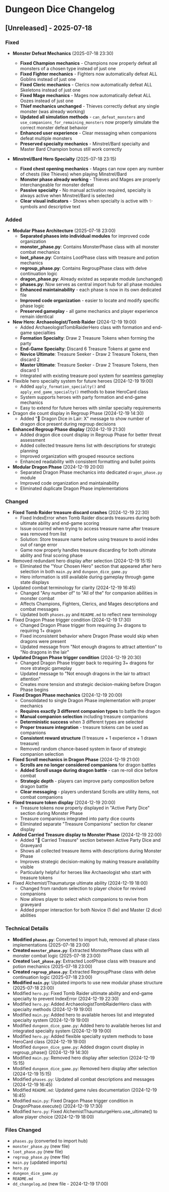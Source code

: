 # Dungeon Dice Changelog

## [Unreleased] - 2025-07-18

### Fixed
- **Monster Defeat Mechanics** (2025-07-18 23:30)
  - **Fixed Champion mechanics** - Champions now properly defeat all monsters of a chosen type instead of just one
  - **Fixed Fighter mechanics** - Fighters now automatically defeat ALL Goblins instead of just one
  - **Fixed Cleric mechanics** - Clerics now automatically defeat ALL Skeletons instead of just one  
  - **Fixed Mage mechanics** - Mages now automatically defeat ALL Oozes instead of just one
  - **Thief mechanics unchanged** - Thieves correctly defeat any single monster (was already working)
  - **Updated all simulation methods** - `can_defeat_monsters` and `use_companions_for_remaining_monsters` now properly simulate the correct monster defeat behavior
  - **Enhanced user experience** - Clear messaging when companions defeat multiple monsters
  - **Preserved specialty mechanics** - Minstrel/Bard specialty and Master Bard Champion bonus still work correctly

- **Minstrel/Bard Hero Specialty** (2025-07-18 23:15)
  - **Fixed chest opening mechanics** - Mages can now open any number of chests (like Thieves) when playing Minstrel/Bard
  - **Monster phase already working** - Thieves and Mages are properly interchangeable for monster defeat
  - **Passive specialty** - No manual activation required, specialty is always active when Minstrel/Bard is selected
  - **Clear visual indicators** - Shows when specialty is active with ✨ symbols and descriptive text

### Added
- **Modular Phase Architecture** (2025-07-18 23:00)
  - **Separated phases into individual modules** for improved code organization
  - **monster_phase.py**: Contains MonsterPhase class with all monster combat mechanics
  - **loot_phase.py**: Contains LootPhase class with treasure and potion mechanics
  - **regroup_phase.py**: Contains RegroupPhase class with delve continuation logic
  - **dragon_phase.py**: Already existed as separate module (unchanged)
  - **phases.py**: Now serves as central import hub for all phase modules
  - **Enhanced maintainability** - each phase is now in its own dedicated file
  - **Improved code organization** - easier to locate and modify specific phase logic
  - **Preserved gameplay** - all game mechanics and player experience remain identical
- **New Hero: Archaeologist/Tomb Raider** (2024-12-19 19:00)
  - Added ArchaeologistTombRaiderHero class with formation and end-game specialties
  - **Formation Specialty**: Draw 2 Treasure Tokens when forming the party
  - **End-Game Specialty**: Discard 6 Treasure Tokens at game end
  - **Novice Ultimate**: Treasure Seeker - Draw 2 Treasure Tokens, then discard 2
  - **Master Ultimate**: Treasure Seeker - Draw 2 Treasure Tokens, then discard 1
  - Integrated with existing treasure pool system for seamless gameplay
- Flexible hero specialty system for future heroes (2024-12-19 19:00)
  - Added `apply_formation_specialty()` and `apply_end_game_specialty()` methods to base HeroCard class
  - System supports heroes with party formation and end-game mechanics
  - Easy to extend for future heroes with similar specialty requirements
- Dragon die count display in Regroup Phase (2024-12-19 14:30)
  - Added "🐉 Dragon Dice in Lair: X" message to show number of dragon dice present during regroup decisions
- **Enhanced Regroup Phase display** (2024-12-19 21:30)
  - Added dragon dice count display in Regroup Phase for better threat assessment
  - Added collected treasure items list with descriptions for strategic planning
  - Improved organization with grouped resource sections
  - Enhanced readability with consistent formatting and bullet points
- **Modular Dragon Phase** (2024-12-19 20:00)
  - Separated Dragon Phase mechanics into dedicated `dragon_phase.py` module
  - Improved code organization and maintainability
  - Eliminated duplicate Dragon Phase implementations

### Changed
- **Fixed Tomb Raider treasure discard crashes** (2024-12-19 22:30)
  - Fixed IndexError when Tomb Raider discards treasures during both ultimate ability and end-game scoring
  - Issue occurred when trying to access treasure name after treasure was removed from list
  - Solution: Store treasure name before using treasure to avoid index out of range error
  - Game now properly handles treasure discarding for both ultimate ability and final scoring phase
- Removed redundant hero display after selection (2024-12-19 15:15)
  - Eliminated the "Your Chosen Hero" section that appeared after hero selection in both `main.py` and `dungeon_dice_game.py`
  - Hero information is still available during gameplay through game state displays
- Updated combat terminology for clarity (2024-12-19 16:45)
  - Changed "Any number of" to "All of the" for companion abilities in monster combat
  - Affects Champions, Fighters, Clerics, and Mages descriptions and combat messages
  - Updated both `phases.py` and `README.md` to reflect new terminology
- Fixed Dragon Phase trigger condition (2024-12-19 17:30)
  - Changed Dragon Phase trigger from requiring 3+ dragons to requiring 1+ dragon
  - Fixed inconsistent behavior where Dragon Phase would skip when dragons were present
  - Updated message from "Not enough dragons to attract attention" to "No dragons in the lair"
- **Updated Dragon Phase trigger condition** (2024-12-19 20:30)
  - Changed Dragon Phase trigger back to requiring 3+ dragons for more strategic gameplay
  - Updated message to "Not enough dragons in the lair to attract attention"
  - Creates more tension and strategic decision-making before Dragon Phase begins
- **Fixed Dragon Phase mechanics** (2024-12-19 20:00)
  - Consolidated to single Dragon Phase implementation with proper mechanics
  - **Requires exactly 3 different companion types** to battle the dragon
  - **Manual companion selection** including treasure companions
  - **Deterministic success** when 3 different types are selected
  - **Proper treasure integration** - treasure tokens can be used as companions
  - **Consistent reward structure** (1 treasure + 1 experience + 1 drawn treasure)
  - Removed random chance-based system in favor of strategic companion selection
- **Fixed Scroll mechanics in Dragon Phase** (2024-12-19 21:00)
  - **Scrolls are no longer considered companions** for dragon battles
  - **Added Scroll usage during dragon battle** - can re-roll dice before combat
  - **Strategic depth** - players can improve party composition before dragon battle
  - **Clear messaging** - players understand Scrolls are utility items, not combat companions
- **Fixed treasure token display** (2024-12-19 20:00)
  - Treasure tokens now properly displayed in "Active Party Dice" section during Monster Phase
  - Treasure companions integrated into party dice counts
  - Eliminated separate "Treasure Companions" section for cleaner display
- **Added Carried Treasure display to Monster Phase** (2024-12-19 22:00)
  - Added "💎 Carried Treasure" section between Active Party Dice and Graveyard
  - Shows all collected treasure items with descriptions during Monster Phase
  - Improves strategic decision-making by making treasure availability visible
  - Particularly helpful for heroes like Archaeologist who start with treasure tokens
- Fixed Alchemist/Thaumaturge ultimate ability (2024-12-19 18:00)
  - Changed from random selection to player choice for revived companions
  - Now allows player to select which companions to revive from graveyard
  - Added proper interaction for both Novice (1 die) and Master (2 dice) abilities

### Technical Details
- **Modified `phases.py`**: Converted to import hub, removed all phase class implementations (2025-07-18 23:00)
- **Created `monster_phase.py`**: Extracted MonsterPhase class with all monster combat logic (2025-07-18 23:00)
- **Created `loot_phase.py`**: Extracted LootPhase class with treasure and potion mechanics (2025-07-18 23:00)
- **Created `regroup_phase.py`**: Extracted RegroupPhase class with delve continuation logic (2025-07-18 23:00)
- **Modified `main.py`**: Updated imports to use new modular phase structure (2025-07-18 23:00)
- Modified `hero.py`: Fixed Tomb Raider ultimate ability and end-game specialty to prevent IndexError (2024-12-19 22:30)
- Modified `hero.py`: Added ArchaeologistTombRaiderHero class with specialty methods (2024-12-19 19:00)
- Modified `main.py`: Added hero to available heroes list and integrated specialty system (2024-12-19 19:00)
- Modified `dungeon_dice_game.py`: Added hero to available heroes list and integrated specialty system (2024-12-19 19:00)
- Modified `hero.py`: Added flexible specialty system methods to base HeroCard class (2024-12-19 19:00)
- Modified `dungeon_dice_game.py`: Added dragon count display in regroup_phase() (2024-12-19 14:30)
- Modified `main.py`: Removed hero display after selection (2024-12-19 15:15)
- Modified `dungeon_dice_game.py`: Removed hero display after selection (2024-12-19 15:15)
- Modified `phases.py`: Updated all combat descriptions and messages (2024-12-19 16:45)
- Modified `README.md`: Updated game rules documentation (2024-12-19 16:45)
- Modified `main.py`: Fixed Dragon Phase trigger condition in DragonPhase.execute() (2024-12-19 17:30)
- Modified `hero.py`: Fixed AlchemistThaumaturgeHero.use_ultimate() to allow player choice (2024-12-19 18:00)

### Files Changed
- `phases.py` (converted to import hub)
- `monster_phase.py` (new file)
- `loot_phase.py` (new file)
- `regroup_phase.py` (new file)
- `main.py` (updated imports)
- `hero.py`
- `dungeon_dice_game.py`
- `README.md`
- `dd_changelog.md` (new file - 2024-12-19 17:00) 